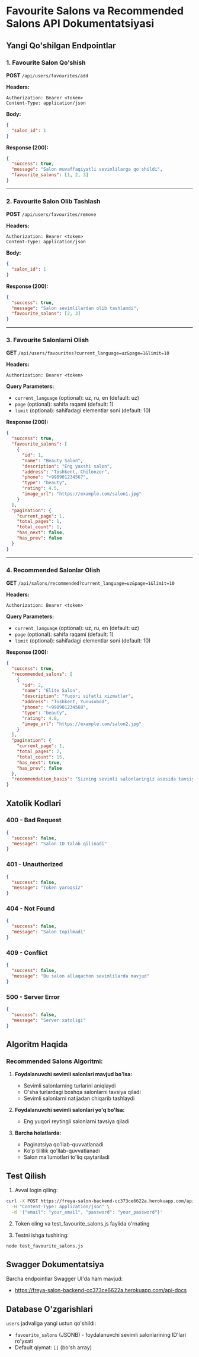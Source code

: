# Favourite Salons va Recommended Salons API Dokumentatsiyasi

## Yangi Qo'shilgan Endpointlar

### 1. Favourite Salon Qo'shish
**POST** `/api/users/favourites/add`

**Headers:**
```
Authorization: Bearer <token>
Content-Type: application/json
```

**Body:**
```json
{
  "salon_id": 1
}
```

**Response (200):**
```json
{
  "success": true,
  "message": "Salon muvaffaqiyatli sevimlilarga qo'shildi",
  "favourite_salons": [1, 2, 3]
}
```

---

### 2. Favourite Salon Olib Tashlash
**POST** `/api/users/favourites/remove`

**Headers:**
```
Authorization: Bearer <token>
Content-Type: application/json
```

**Body:**
```json
{
  "salon_id": 1
}
```

**Response (200):**
```json
{
  "success": true,
  "message": "Salon sevimlilardan olib tashlandi",
  "favourite_salons": [2, 3]
}
```

---

### 3. Favourite Salonlarni Olish
**GET** `/api/users/favourites?current_language=uz&page=1&limit=10`

**Headers:**
```
Authorization: Bearer <token>
```

**Query Parameters:**
- `current_language` (optional): uz, ru, en (default: uz)
- `page` (optional): sahifa raqami (default: 1)
- `limit` (optional): sahifadagi elementlar soni (default: 10)

**Response (200):**
```json
{
  "success": true,
  "favourite_salons": [
    {
      "id": 1,
      "name": "Beauty Salon",
      "description": "Eng yaxshi salon",
      "address": "Toshkent, Chilonzor",
      "phone": "+998901234567",
      "type": "beauty",
      "rating": 4.5,
      "image_url": "https://example.com/salon1.jpg"
    }
  ],
  "pagination": {
    "current_page": 1,
    "total_pages": 1,
    "total_count": 1,
    "has_next": false,
    "has_prev": false
  }
}
```

---

### 4. Recommended Salonlar Olish
**GET** `/api/salons/recommended?current_language=uz&page=1&limit=10`

**Headers:**
```
Authorization: Bearer <token>
```

**Query Parameters:**
- `current_language` (optional): uz, ru, en (default: uz)
- `page` (optional): sahifa raqami (default: 1)
- `limit` (optional): sahifadagi elementlar soni (default: 10)

**Response (200):**
```json
{
  "success": true,
  "recommended_salons": [
    {
      "id": 2,
      "name": "Elite Salon",
      "description": "Yuqori sifatli xizmatlar",
      "address": "Toshkent, Yunusobod",
      "phone": "+998901234568",
      "type": "beauty",
      "rating": 4.8,
      "image_url": "https://example.com/salon2.jpg"
    }
  ],
  "pagination": {
    "current_page": 1,
    "total_pages": 2,
    "total_count": 15,
    "has_next": true,
    "has_prev": false
  },
  "recommendation_basis": "Sizning sevimli salonlaringiz asosida tavsiya etilgan"
}
```

## Xatolik Kodlari

### 400 - Bad Request
```json
{
  "success": false,
  "message": "Salon ID talab qilinadi"
}
```

### 401 - Unauthorized
```json
{
  "success": false,
  "message": "Token yaroqsiz"
}
```

### 404 - Not Found
```json
{
  "success": false,
  "message": "Salon topilmadi"
}
```

### 409 - Conflict
```json
{
  "success": false,
  "message": "Bu salon allaqachon sevimlilarda mavjud"
}
```

### 500 - Server Error
```json
{
  "success": false,
  "message": "Server xatoligi"
}
```

## Algoritm Haqida

### Recommended Salons Algoritmi:
1. **Foydalanuvchi sevimli salonlari mavjud bo'lsa:**
   - Sevimli salonlarning turlarini aniqlaydi
   - O'sha turlardagi boshqa salonlarni tavsiya qiladi
   - Sevimli salonlarni natijadan chiqarib tashlaydi

2. **Foydalanuvchi sevimli salonlari yo'q bo'lsa:**
   - Eng yuqori reytingli salonlarni tavsiya qiladi

3. **Barcha holatlarda:**
   - Paginatsiya qo'llab-quvvatlanadi
   - Ko'p tillilik qo'llab-quvvatlanadi
   - Salon ma'lumotlari to'liq qaytariladi

## Test Qilish

1. Avval login qiling:
```bash
curl -X POST https://freya-salon-backend-cc373ce6622a.herokuapp.com/api/auth/login \
  -H "Content-Type: application/json" \
  -d '{"email": "your_email", "password": "your_password"}'
```

2. Token oling va test_favourite_salons.js faylida o'rnating

3. Testni ishga tushiring:
```bash
node test_favourite_salons.js
```

## Swagger Dokumentatsiya

Barcha endpointlar Swagger UI'da ham mavjud:
- https://freya-salon-backend-cc373ce6622a.herokuapp.com/api-docs

## Database O'zgarishlari

`users` jadvaliga yangi ustun qo'shildi:
- `favourite_salons` (JSONB) - foydalanuvchi sevimli salonlarining ID'lari ro'yxati
- Default qiymat: `[]` (bo'sh array)
